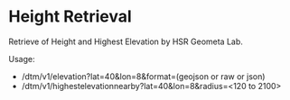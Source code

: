 # Height Retrieval

Retrieve of Height and Highest Elevation by HSR Geometa Lab.

Usage:

* /dtm/v1/elevation?lat=40&lon=8&format=(geojson or raw or json)
* /dtm/v1/highestelevationnearby?lat=40&lon=8&radius=<120 to 2100>
